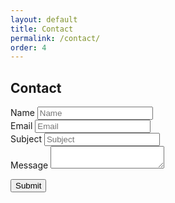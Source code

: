 ```yaml
---
layout: default
title: Contact
permalink: /contact/
order: 4
---
```


## Contact

<form method="post" action="https://young-river-58387.herokuapp.com/contact">
  <div class="form-row">
    <div class="form-group col-md-6">
      <label for="name_input">Name</label>
      <input type="text" class="form-control" id="name_input" placeholder="Name" name="name" required>
    </div>
    <div class="form-group col-md-6">
      <label for="email_input">Email</label>
      <input type="email" class="form-control" id="email_input" placeholder="Email" name="email" required>
    </div>
    
  </div>
  
  <div class="form-group">
    <label for="subject_input">Subject</label>
    <input type="text" class="form-control" id="subject_input" placeholder="Subject" name="subject" required>
  </div>

  <div class="form-group">
    <label for="body_input">Message</label>
    <textarea class="form-control" id="body_input" name="body" required></textarea>
  </div>
  
  <button type="submit" class="btn btn-primary">Submit</button>
</form>


<script src="//cdn.ckeditor.com/ckeditor5/12.1.0/classic/ckeditor.js"></script>
<script>
ClassicEditor
        .create( document.querySelector( '#body_input' ) )
        .catch( error => {
            console.error( error );
        } );
</script>


<style>
.ck-editor__editable_inline {
  min-height: 250px;
}
</style>
